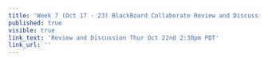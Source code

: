 ```yaml
---
title: 'Week 7 (Oct 17 - 23) BlackBoard Collaborate Review and Discussion'
published: true
visible: true
link_text: 'Review and Discussion Thur Oct 22nd 2:30pm PDT'
link_url: ''
---
```

